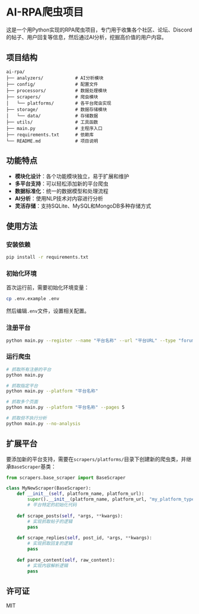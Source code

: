 # AI-RPA爬虫项目

这是一个用Python实现的RPA爬虫项目，专门用于收集各个社区、论坛、Discord的帖子、用户回复等信息，然后通过AI分析，挖掘高价值的用户内容。

## 项目结构

```
ai-rpa/
├── analyzers/            # AI分析模块
├── config/               # 配置文件
├── processors/           # 数据处理模块
├── scrapers/             # 爬虫模块
│   └── platforms/        # 各平台爬虫实现
├── storage/              # 数据存储模块
│   └── data/             # 存储数据
├── utils/                # 工具函数
├── main.py               # 主程序入口
├── requirements.txt      # 依赖库
└── README.md             # 项目说明
```

## 功能特点

- **模块化设计**：各个功能模块独立，易于扩展和维护
- **多平台支持**：可以轻松添加新的平台爬虫
- **数据标准化**：统一的数据模型和处理流程
- **AI分析**：使用NLP技术对内容进行分析
- **灵活存储**：支持SQLite、MySQL和MongoDB多种存储方式

## 使用方法

### 安装依赖

```bash
pip install -r requirements.txt
```

### 初始化环境

首次运行前，需要初始化环境变量：

```bash
cp .env.example .env
```

然后编辑`.env`文件，设置相关配置。

### 注册平台

```bash
python main.py --register --name "平台名称" --url "平台URL" --type "forum"
```

### 运行爬虫

```bash
# 抓取所有注册的平台
python main.py

# 抓取指定平台
python main.py --platform "平台名称"

# 抓取多个页面
python main.py --platform "平台名称" --pages 5

# 抓取但不执行分析
python main.py --no-analysis
```

## 扩展平台

要添加新的平台支持，需要在`scrapers/platforms/`目录下创建新的爬虫类，并继承`BaseScraper`基类：

```python
from scrapers.base_scraper import BaseScraper

class MyNewScraper(BaseScraper):
    def __init__(self, platform_name, platform_url):
        super().__init__(platform_name, platform_url, "my_platform_type")
        # 平台特定的初始化代码
    
    def scrape_posts(self, *args, **kwargs):
        # 实现抓取帖子的逻辑
        pass
        
    def scrape_replies(self, post_id, *args, **kwargs):
        # 实现抓取回复的逻辑
        pass
        
    def parse_content(self, raw_content):
        # 实现内容解析逻辑
        pass
```

## 许可证

MIT